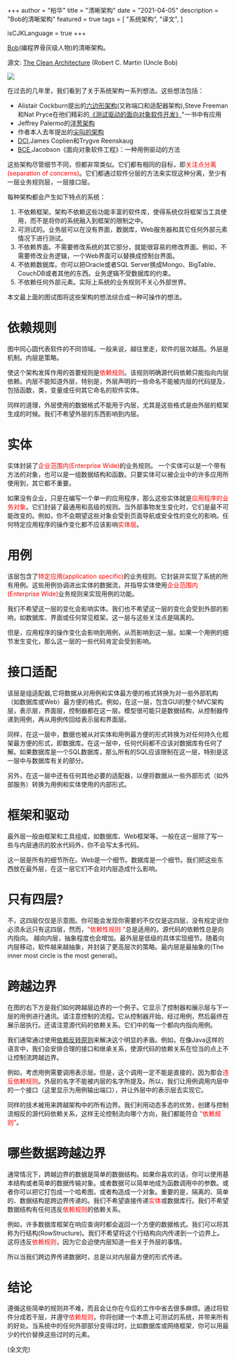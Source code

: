 +++
author = "柏华"
title = "清晰架构"
date = "2021-04-05"
description = "Bob的清晰架构"
featured = true
tags = [
"系统架构",
"译文",
]

isCJKLanguage = true
+++

[Bob](https://blog.cleancoder.com/)(编程界骨灰级人物)的清晰架构。

<!--more-->

源文: [The Clean Architecture](https://blog.cleancoder.com/uncle-bob/2012/08/13/the-clean-architecture.html) (Robert C. Martin (Uncle Bob)

![](/images/CleanArchitecture.jpg)

在过去的几年里，我们看到了关于系统架构一系列想法。这些想法包括：
* Alistair Cockburn提出的[六边形架构](http://alistair.cockburn.us/Hexagonal+architecture)(又称端口和适配器架构),Steve Freeman和Nat Pryce在他们精彩的[《测试驱动的面向对象软件开发》](http://www.amazon.com/Growing-Object-Oriented-Software-Guided-Tests/dp/0321503627)"一书中有应用
* Jeffrey Palermo的[洋葱架构](http://jeffreypalermo.com/blog/the-onion-architecture-part-1/) 
* 作者本人去年提出的[尖叫的架构](http://blog.cleancoders.com/2011-09-30-Screaming-Architecture)
* [DCI](http://www.amazon.com/Lean-Architecture-Agile-Software-Development/dp/0470684208/),James Coplien和Trygve Reenskaug
* [BCE](http://www.amazon.com/Object-Oriented-Software-Engineering-Approach/dp/0201544350),Jacobson《面向对象软件工程》：一种用例驱动的方法

这些架构尽管细节不同，但都非常类似。它们都有相同的目标，即<font color='red'>关注点分离(separation of concerns)</font>。它们都通过软件分层的方法来实现这种分离，至少有一层业务规则层，一层接口层。

每种架构都会产生如下特点的系统：

1. 不依赖框架。架构不依赖这些功能丰富的软件库，使得系统仅将框架当工具使用，而不是将你的系统融入到框架的限制之中。
2. 可测试的。业务层可以在没有界面，数据库，Web服务器和其它任何外部元素情况下进行测试。
3. 不依赖界面。不需要修改系统的其它部分，就能很容易的修改界面。例如，不需要修改业务逻辑，一个Web界面可以替换成控制台界面。
4. 不依赖数据库。你可以把Oracle或者SQL Server换成Mongo、BigTable、CouchDB或者其他的东西。业务逻辑不受数据库的约束。
5. 不依赖任何外部元素。实际上系统的业务规则不关心外部世界。

本文最上面的图试图将这些架构的想法综合成一种可操作的想法。

# 依赖规则
图中同心圆代表软件的不同领域。一般来说，越往里走，软件的层次越高。外层是机制。内层是策略。

使这个架构发挥作用的首要规则是<font color='red'>依赖规则</font>。该规则明确源代码依赖只能指向内层依赖。内层不能知道外层，特别是，外层声明的一些命名不能被内层的代码提及，包括函数，类，变量或任何其它命名的软件实体。

同样的道理，外层使用的数据格式不能用于内层，尤其是这些格式是由外层的框架生成的时候。我们不希望外层的东西影响到内层。

# 实体
实体封装了<font color='red'>企业范围内(Enterprise Wide)</font>的业务规则。 一个实体可以是一个带有方法的对象，也可以是一组数据结构和函数。只要实体可以被企业中的许多应用所使用到，其它都不重要。

如果没有企业，只是在编写一个单一的应用程序，那么这些实体就是<font color='red'>应用程序的业务对象</font>。它们封装了最通用和高级的规则。当外部事物发生变化时，它们是最不可能改变的。例如，你不会期望这些对象会受到页面导航或安全性的变化的影响。任何特定应用程序的操作变化都不应该影响<font color='red'>实体层</font>。

# 用例
该层包含了<font color='red'>特定应用(application specific)</font>的业务规则。它封装并实现了系统的所有用例。这些用例协调进出实体的数据流，并指导实体使用<font color='red'>企业范围内(Enterprise Wide)</font>业务规则来实现用例的功能。

我们不希望这一层的变化会影响实体。我们也不希望这一层的变化会受到外部的影响，如数据库、界面或任何常见框架。这一层与这些关注点是隔离的。

但是，应用程序的操作变化会影响到用例，从而影响到这一层。如果一个用例的细节发生变化，那么这一层的一些代码肯定会受到影响。

# 接口适配
该层是组适配器,它将数据从对用例和实体最方便的格式转换为对一些外部机构（如数据库或Web）最方便的格式。例如，在这一层，包含GUI的整个MVC架构层，表示层，界面层，控制器都在这一层。模型很可能只是数据结构，从控制器传递到用例，再从用例传回给表示层和界面层。

同样，在这一层中，数据也被从对实体和用例最方便的形式转换为对任何持久化框架最方便的形式，即数据库。在这一层中，任何代码都不应该对数据库有任何了解。如果数据库是一个SQL数据库，那么所有的SQL应该限制在这一层，特别是这一层中与数据库有关的部分。

另外，在这一层中还有任何其他必要的适配器，以便将数据从一些外部形式（如外部服务）转换为用例和实体使用的内部形式。


# 框架和驱动
最外层一般由框架和工具组成，如数据库、Web框架等。一般在这一层除了写一些与内层通讯的胶水代码外，你不会写太多代码。

这一层是所有的细节所在。Web是一个细节。数据库是一个细节。我们把这些东西放在最外层，在这一层它们不会对内层造成什么影响。

# 只有四层?
不，这四层仅仅是示意图。你可能会发现你需要的不仅仅是这四层，没有规定说你必须永远只有这四层，然而，<font color='red'>"依赖性规则 "</font>总是适用的。源代码的依赖性总是向内指向。
越向内层，抽象程度也会增加。最外层是低级的具体实现细节。随着向内层移动，软件越来越抽象，并封装了更高层次的策略。最内层是最抽象的(The inner most circle is the most general)。

# 跨越边界

在图的右下方是我们如何跨越层边界的一个例子。它显示了控制器和展示层与下一层的用例进行通讯。请注意控制的流程。它从控制器开始，经过用例，然后最终在展示层执行。还请注意源代码的依赖关系。它们中的每一个都向内指向用例。

我们通常通过使用[依赖反转原则](http://en.wikipedia.org/wiki/Dependency_inversion_principle)来解决这个明显的矛盾。例如，在像Java这样的语言中，我们会安排合理的接口和继承关系，使源代码的依赖关系在恰当的点上不让控制流跨越边界。

例如，考虑用例需要调用表示层。但是，这个调用一定不能是直接的，因为那会<font color='red'>违反依赖规则</font>。外层的名字不能被内层的名字所提及。所以，我们让用例调用内层中的一个接口（这里显示为用例输出端口），并让外层中的表示层去实现它。

同样的技术被用来跨越架构中的所有边界。我们利用动态多态的优势，创建与控制流相反的源代码依赖关系，这样无论控制流向哪个方向，我们都能符合 <font color='red'>"依赖规则"</font>。

# 哪些数据跨越边界
通常情况下，跨越边界的数据是简单的数据结构。如果你喜欢的话，你可以使用基本结构或者简单的数据传输对象。或者数据可以简单地成为函数调用中的参数。或者你可以把它打包成一个哈希图，或者构造成一个对象。重要的是，隔离的、简单的、数据结构是跨边界传递的。我们不希望直接传递<font color='red'>实体</font>或数据库行。我们不希望数据结构有任何违反<font color='red'>依赖规则</font>的依赖关系。

例如，许多数据库框架在响应查询时都会返回一个方便的数据格式。我们可以将其称为行结构(RowStructure)。我们不希望将这个行结构向内传递到一个边界上。这将违反<font color='red'>依赖规则</font>，因为它会迫使内层知道一些关于外层的事情。

所以当我们跨边界传递数据时，总是以对内层最方便的形式传递。

# 结论
遵循这些简单的规则并不难，而且会让你在今后的工作中省去很多麻烦。通过将软件分成若干层，并遵守<font color='red'>依赖规则</font>，你将创建一个本质上可测试的系统，并带来所有的好处。当系统中的任何外部部分变得过时，比如数据库或网络框架，你可以用最少的代价替换这些过时的元素。

(全文完)